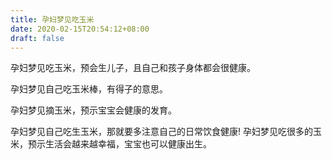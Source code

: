 ```yaml
---
title: 孕妇梦见吃玉米
date: 2020-02-15T20:54:12+08:00
draft: false
---
```


孕妇梦见吃玉米，预会生儿子，且自己和孩子身体都会很健康。<br>

孕妇梦见自己吃玉米棒，有得子的意思。<br>

孕妇梦见摘玉米，预示宝宝会健康的发育。<br>

孕妇梦见自己吃生玉米，那就要多注意自己的日常饮食健康!
孕妇梦见吃很多的玉米，预示生活会越来越幸福，宝宝也可以健康出生。<br>
